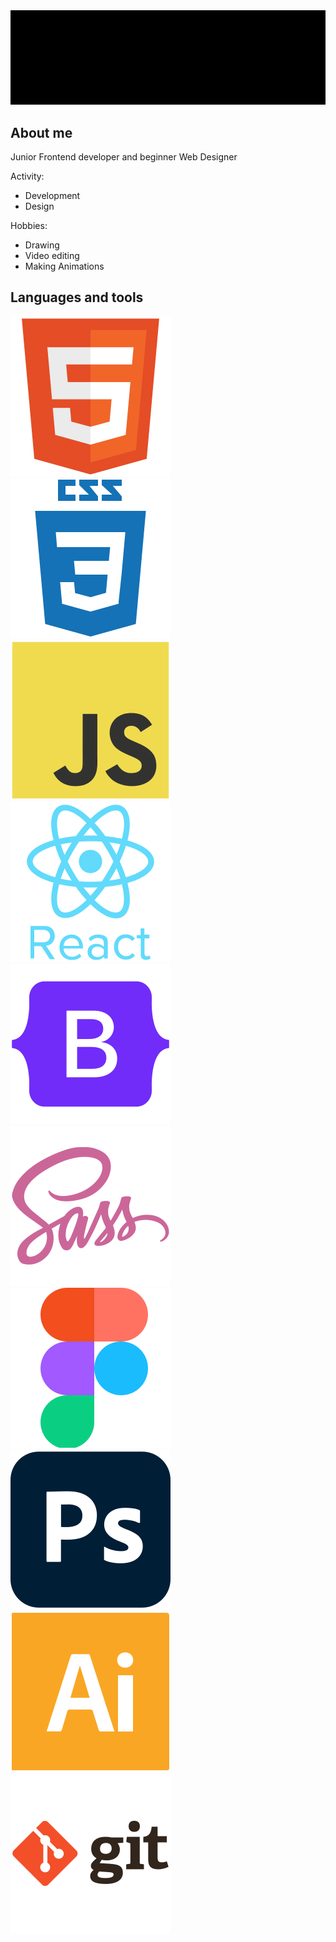 <div id="header" align="center">
  <img src="./assets/header.gif"/>
</div>

## About me

<div id="about" align="left">
  <p>Junior Frontend developer and beginner Web Designer</p>

Activity:
  - Development
  - Design

Hobbies:
  - Drawing
  - Video editing
  - Making Animations
</div>

## Languages and tools

<div id="tools" align="left">
<img src="https://github.com/devicons/devicon/blob/master/icons/html5/html5-original.svg" title="HTML5" alt="HTML"/>&nbsp;
  <img src="https://github.com/devicons/devicon/blob/master/icons/css3/css3-plain-wordmark.svg"  title="CSS3" alt="CSS"/>&nbsp;
  <img src="https://github.com/devicons/devicon/blob/master/icons/javascript/javascript-original.svg" title="JavaScript" alt="JavaScript"/>&nbsp;
  <img src="https://github.com/devicons/devicon/blob/master/icons/react/react-original-wordmark.svg" title="React" alt="React"/>&nbsp;
  <img src="https://github.com/devicons/devicon/blob/master/icons/bootstrap/bootstrap-plain.svg" title="Bootstrap" alt="Bootstrap"/>&nbsp;
  <!-- <img src="https://github.com/devicons/devicon/blob/master/icons/vuejs/vuejs-original.svg" title="Vue" alt="Vue" width="40" height="40"/>&nbsp;
  <img src="https://github.com/devicons/devicon/blob/master/icons/angularjs/angularjs-original.svg" title="Angular" alt="Angular" width="40" height="40"/>&nbsp; -->
  <img src="https://github.com/devicons/devicon/blob/master/icons/sass/sass-original.svg" title="SAAS" **alt="SAAS"/>&nbsp;
  <img src="https://github.com/devicons/devicon/blob/master/icons/figma/figma-original.svg" title="Figma" **alt="Figma"/>&nbsp;
  <img src="https://github.com/devicons/devicon/blob/master/icons/photoshop/photoshop-plain.svg" title="Adobe Photoshop" **alt="Adobe Photoshop"/>&nbsp;
  <img src="https://github.com/devicons/devicon/blob/master/icons/illustrator/illustrator-plain.svg" title="Adobe Illustrator" **alt="Adobe Illustrator"/>&nbsp;
  <img src="https://github.com/devicons/devicon/blob/master/icons/git/git-original-wordmark.svg" title="Git" **alt="Git"/>
</div>
